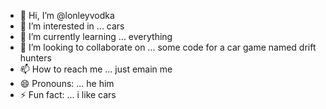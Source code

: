 - 👋 Hi, I’m @lonleyvodka
- 👀 I’m interested in ... cars
- 🌱 I’m currently learning ... everything
- 💞️ I’m looking to collaborate on ... some code for a car game named drift hunters
- 📫 How to reach me ... just emain me
- 😄 Pronouns: ... he him
- ⚡ Fun fact: ... i like cars

<!---
lonleyvodka/lonleyvodka is a ✨ special ✨ repository because its `README.md` (this file) appears on your GitHub profile.
You can click the Preview link to take a look at your changes.
--->

